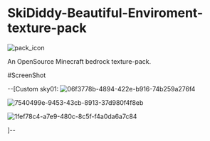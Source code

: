 # SkiDiddy-Beautiful-Enviroment-texture-pack

![pack_icon](https://github.com/user-attachments/assets/d1f28cfe-8f66-4758-ae91-017a66a9789d)

An OpenSource Minecraft bedrock texture-pack.

#ScreenShot

--[Custom sky01:
![06f3778b-4894-422e-b916-74b259a276f4](https://github.com/user-attachments/assets/fdcf8501-caed-4414-9acb-0aeba6e3b1f6)

![7540499e-9453-43cb-8913-37d980f4f8eb](https://github.com/user-attachments/assets/d424667c-c041-47a1-a825-391fd70a4178)

![1fef78c4-a7e9-480c-8c5f-f4a0da6a7c84](https://github.com/user-attachments/assets/69d1db66-5329-4713-a5d8-7c36c2b669fb)

]--
